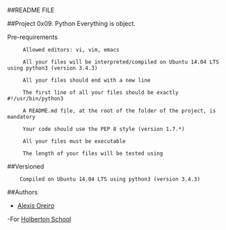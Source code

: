 ##README FILE

##Project 0x09. Python  Everything is object.

Pre-requirements 

		 Allowed editors: vi, vim, emacs

		 All your files will be interpreted/compiled on Ubuntu 14.04 LTS using python3 (version 3.4.3)

		 All your files should end with a new line

		 The first line of all your files should be exactly #!/usr/bin/python3

		 A README.md file, at the root of the folder of the project, is mandatory

		 Your code should use the PEP 8 style (version 1.7.*)

		 All your files must be executable

		 The length of your files will be tested using 


##Versioned 

	    Compiled on Ubuntu 14.04 LTS using python3 (version 3.4.3)

##Authors 


- [Alexis Oreiro](https://github.com/alexoreiro)

-For [Holberton School](https://www.holbertonschool.com/uy)
